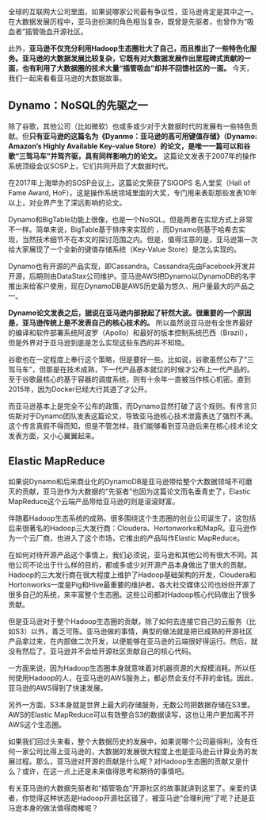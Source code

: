 全球的互联网大公司里面，如果说哪家公司最有争议性，亚马逊肯定是其中之一。在大数据发展历程中，亚马逊扮演的角色相当复杂，既曾是先驱者，也曾作为“吸血者”插管吸血开源社区。

此外，**亚马逊不仅充分利用Hadoop生态圈壮大了自己，而且推出了一些特色化服务。亚马逊的大数据发展比较复杂，它既有对大数据发展作出里程碑式贡献的一面，也有利用了大数据圈的技术大量“插管吸血”却并不回馈社区的一面。**  今天，我们一起来看看亚马逊的大数据故事。

## Dynamo：NoSQL的先驱之一

除了谷歌，其他公司（比如微软）也或多或少对于大数据时代的发展有一些特色贡献。但**只有亚马逊的这篇名为《Dyanmo：亚马逊的高可用键值存储》（Dynamo: Amazon’s Highly Available Key-value Store）的论文，是唯一一篇可以和谷歌“三驾马车”并驾齐驱，具有同样影响力的论文。**  这篇论文发表于2007年的操作系统顶级会议SOSP上，它们共同开启了大数据时代。

在2017年上海举办的SOSP会议上，这篇论文荣获了SIGOPS 名人堂奖（Hall of Fame Award, HoF）。这是操作系统领域里面的大奖，专门用来表彰那些发表10年以上，对业界产生了深远影响的论文。

Dynamo和BigTable功能上很像，也是一个NoSQL。但是两者在实现方式上非常不一样。简单来说，BigTable基于排序来实现的 ，而Dynamo则基于哈希去实现，当然技术细节不在本文的探讨范围之内。但是，值得注意的是，亚马逊第一次给大家展现了一个全新的键值存储系统（Key-Value Store）是怎么实现的。

Dynamo也有开源的产品实现，即Cassandra。Cassandra先由Facebook开发并开源，后期则由DataStax公司维护。亚马逊AWS把Dynamo以DynamoDB的名字推出来给客户使用，现在DynamoDB是AWS历史最为悠久、用户量最大的产品之一。

**Dynamo论文发表之后，据说在亚马逊内部掀起了轩然大波。很重要的一个原因是，亚马逊传统上是不发表自己的核心技术的。**  所以虽然说亚马逊有全世界最好的编译和软件部署系统阿波罗（Apollo）和最好的版本控制系统巴西（Brazil），但是外界对于亚马逊到底是怎么实现这些东西的并不知晓。

谷歌也在一定程度上奉行这个策略，但是要好一些。比如说，谷歌虽然公布了“三驾马车”，但那是在技术成熟，下一代产品基本就位的时候才公布上一代产品的。至于谷歌最核心的基于容器的调度系统，则有十余年一直被当作核心机密。直到2015年，因为Docker已经大行其道了才公开。

而亚马逊基本上是完全不公布的政策，而Dynamo显然打破了这个规则。有传言贝佐斯对于Dynamo团队发表这篇论文，导致亚马逊核心技术泄露表达了强烈不满。这个传言真假不得而知，但是不管怎样，我们能够看到亚马逊后来在核心技术论文发表方面，又小心翼翼起来。

## Elastic MapReduce

如果说Dynamo和后来商业化的DynamoDB是亚马逊带给整个大数据领域不可磨灭的贡献，亚马逊作为大数据的“先驱者”也因为这篇论文而名垂青史了，Elastic MapReduce这个云端产品带给亚马逊的则是滚滚财富。

伴随着Hadoop生态系统的成熟，很多围绕这个生态圈的创业公司诞生了，这包括后来很著名的Hadoop三大发行商：Cloudera、Hortonworks和MapR。亚马逊作为一个云厂商，也进入了这个市场，它推出的产品叫作Elastic MapReduce。

在如何对待开源产品这个事情上，我们必须说，亚马逊和其他公司有很大不同。其他公司不论出于什么样的目的，都或多或少对开源产品本身做出了很大的贡献。Hadoop的三大发行商在很大程度上维护了Hadoop基础架构的开发，Cloudera和Hortonworks一度是Pig和Hive最重要的维护者。各大社交媒体公司也纷纷开源了很多自己的系统，来丰富整个生态圈。这些公司都对Hadoop核心代码做出了很多贡献。

但是亚马逊对于整个Hadoop生态圈的贡献，除了如何去连接它自己的云服务（比如S3）以外，善乏可陈。亚马逊做的事情，典型的做法就是把已成熟的开源社区产品拿过来，在内部做二次开发，以便能够在亚马逊的云端很好得运行。然后，就没有然后了。亚马逊并不会给开源社区贡献自己的核心代码。

一方面来说，因为Hadoop生态圈本身就意味着对机器资源的大规模消耗。所以任何使用Hadoop的人，在亚马逊的AWS服务上，都必然会支付不菲的金钱。因此，亚马逊的AWS得到了快速发展。

另外一方面，S3本身就是世界上最大的存储服务，无数公司把数据存储在S3里。AWS的Elastic MapReduce可以有效整合S3的数据读写，这也让用户更加离不开AWS这个生态圈。

如果我们回过头来看，整个大数据历史的发展中，如果说哪个公司最得利，没有任何一家公司比得上亚马逊的，大数据的发展很大程度上也是亚马逊云计算业务的发展过程。那么，亚马逊对开源的贡献是什么呢？对Hadoop生态圈的贡献又是什么？或许，在这一点上还是未来值得思考和期待的事情吧。

有关亚马逊的大数据先驱者和“插管吸血”开源社区的故事就讲到这里了。亲爱的读者，你觉得这种状态是Hadoop开源社区错了，被亚马逊“合理利用”了呢？还是亚马逊本身的做法值得商榷呢？

